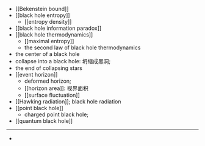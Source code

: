 - [[Bekenstein bound]]
- [[black hole entropy]]
    - [[entropy density]]
- [[black hole information paradox]]
- [[black hole thermodynamics]]
    - [[maximal entropy]]
    - the second law of black hole thermodynamics
- the center of a black hole
- collapse into a black hole: 坍缩成黑洞; 
- the end of collapsing stars
- [[event horizon]]
    - deformed horizon; 
    - [[horizon area]]: 视界面积
    - [[surface fluctuation]]
- [[Hawking radiation]]; black hole radiation
- [[point black hole]]
    - charged point black hole; 
- [[quantum black hole]]
- ---
- 
